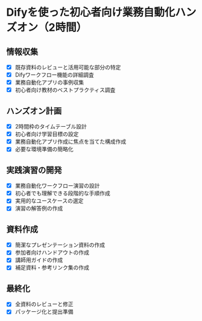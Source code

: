 # Difyを使った初心者向け業務自動化ハンズオン（2時間）

## 情報収集
- [x] 既存資料のレビューと活用可能な部分の特定
- [x] Difyワークフロー機能の詳細調査
- [x] 業務自動化アプリの事例収集
- [x] 初心者向け教材のベストプラクティス調査

## ハンズオン計画
- [x] 2時間枠のタイムテーブル設計
- [x] 初心者向け学習目標の設定
- [x] 業務自動化アプリ作成に焦点を当てた構成作成
- [x] 必要な環境準備の簡略化

## 実践演習の開発
- [x] 業務自動化ワークフロー演習の設計
- [x] 初心者でも理解できる段階的な手順作成
- [x] 実用的なユースケースの選定
- [x] 演習の解答例の作成

## 資料作成
- [x] 簡潔なプレゼンテーション資料の作成
- [x] 参加者向けハンドアウトの作成
- [x] 講師用ガイドの作成
- [x] 補足資料・参考リンク集の作成

## 最終化
- [x] 全資料のレビューと修正
- [x] パッケージ化と提出準備
